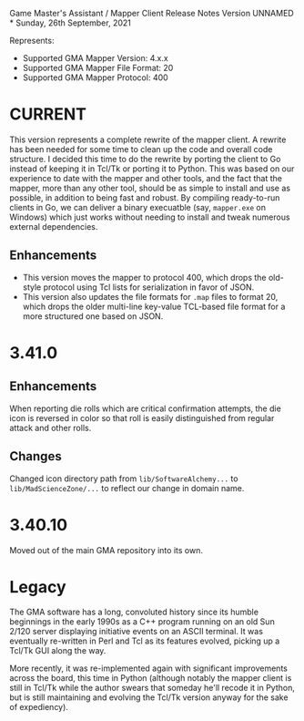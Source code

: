 Game Master's Assistant / Mapper Client
Release Notes
Version UNNAMED * Sunday, 26th September, 2021

Represents:
 * Supported GMA Mapper Version: 4.x.x      <!-- @@##@@ -->
 * Supported GMA Mapper File Format: 20	      <!-- @@##@@ -->
 * Supported GMA Mapper Protocol: 400         <!-- @@##@@ -->

# CURRENT
This version represents a complete rewrite of the mapper client.
A rewrite has been needed for some time to clean up the code and
overall code structure. I decided this time to do the rewrite by
porting the client to Go instead of keeping it in Tcl/Tk or porting
it to Python. This was based on our experience to date with the mapper
and other tools, and the fact that the mapper, more than any other tool,
should be as simple to install and use as possible, in addition to being
fast and robust. By compiling ready-to-run clients in Go, we can deliver
a binary execuatble (say, `mapper.exe` on Windows) which just works without
needing to install and tweak numerous external dependencies.

## Enhancements
* This version moves the mapper to protocol 400, which drops the old-style
protocol using Tcl lists for serialization in favor of JSON.
* This version also updates the file formats for `.map` files to format 20,
which drops the older multi-line key-value TCL-based file format for a more
structured one based on JSON.

# 3.41.0
## Enhancements
When reporting die rolls which are critical confirmation attempts, the die icon
is reversed in color so that roll is easily distinguished from regular attack
and other rolls.

## Changes
Changed icon directory path from `lib/SoftwareAlchemy...` to `lib/MadScienceZone/...`
to reflect our change in domain name.

# 3.40.10
Moved out of the main GMA repository into its own.

# Legacy
The GMA software has a long, convoluted history since its humble beginnings in
the early 1990s as a C++ program running on an old Sun 2/120 server displaying
initiative events on an ASCII terminal. It was eventually re-written in Perl
and Tcl as its features evolved, picking up a Tcl/Tk GUI along the way.

More recently, it was re-implemented again with significant improvements across
the board, this time in Python (although notably the mapper client is still in
Tcl/Tk while the author swears that someday he'll recode it in Python, but is
still maintaining and evolving the Tcl/Tk version anyway for the sake of
expediency).  

